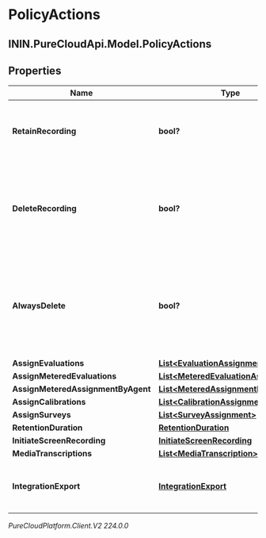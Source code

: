 # PolicyActions

## ININ.PureCloudApi.Model.PolicyActions

## Properties

|Name | Type | Description | Notes|
|------------ | ------------- | ------------- | -------------|
| **RetainRecording** | **bool?** | true to retain the recording associated with the conversation. Default &#x3D; true | [optional] |
| **DeleteRecording** | **bool?** | true to delete the recording associated with the conversation. If retainRecording &#x3D; true, this will be ignored. Default &#x3D; false | [optional] |
| **AlwaysDelete** | **bool?** | true to delete the recording associated with the conversation regardless of the values of retainRecording or deleteRecording. Default &#x3D; false | [optional] |
| **AssignEvaluations** | [**List&lt;EvaluationAssignment&gt;**](EvaluationAssignment) |  | [optional] |
| **AssignMeteredEvaluations** | [**List&lt;MeteredEvaluationAssignment&gt;**](MeteredEvaluationAssignment) |  | [optional] |
| **AssignMeteredAssignmentByAgent** | [**List&lt;MeteredAssignmentByAgent&gt;**](MeteredAssignmentByAgent) |  | [optional] |
| **AssignCalibrations** | [**List&lt;CalibrationAssignment&gt;**](CalibrationAssignment) |  | [optional] |
| **AssignSurveys** | [**List&lt;SurveyAssignment&gt;**](SurveyAssignment) |  | [optional] |
| **RetentionDuration** | [**RetentionDuration**](RetentionDuration) |  | [optional] |
| **InitiateScreenRecording** | [**InitiateScreenRecording**](InitiateScreenRecording) |  | [optional] |
| **MediaTranscriptions** | [**List&lt;MediaTranscription&gt;**](MediaTranscription) |  | [optional] |
| **IntegrationExport** | [**IntegrationExport**](IntegrationExport) | Policy action for exporting recordings using an integration to 3rd party s3. | [optional] |



_PureCloudPlatform.Client.V2 224.0.0_
